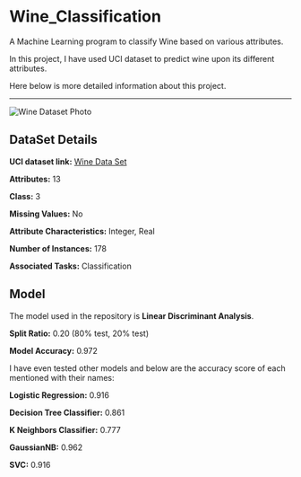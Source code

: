 # Wine_Classification
A Machine Learning program to classify Wine based on various attributes.

In this project, I have used UCI dataset to predict wine upon its different attributes.

Here below is more detailed information about this project.

---------------------------------------

![Wine Dataset Photo](https://archive.ics.uci.edu/ml/assets/MLimages/Large109.jpg)


## DataSet Details

**UCI dataset link:** [Wine Data Set](https://archive.ics.uci.edu/ml/datasets/wine)

**Attributes:** 13

**Class:** 3

**Missing Values:** No

**Attribute Characteristics:** Integer, Real

**Number of Instances:** 178

**Associated Tasks:** Classification

## Model

The model used in the repository is **Linear Discriminant Analysis**.

**Split Ratio:** 0.20 (80% test, 20% test)

**Model Accuracy:** 0.972

I have even tested other models and below are the accuracy score of each mentioned with their names:

**Logistic Regression:** 0.916

**Decision Tree Classifier:** 0.861

**K Neighbors Classifier:** 0.777

**GaussianNB:** 0.962

**SVC:** 0.916

